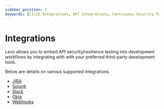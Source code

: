 ```yaml
---
sidebar_position: 1
keywords: [CI/CD Integrations, API Integrations, Continuous Security Testing]
---
```


# Integrations

Levo allows you to embed API security/resilience testing into development workflows by integrating with with your preferred third-party development tools.

Below are details on various supported integrations.

- [JIRA](/integrations/jira)
- [Splunk](/integrations/splunk)
- [Slack](/integrations/slack)
- [Okta](/integrations/okta)
- [Webhooks](/integrations/webhooks)
